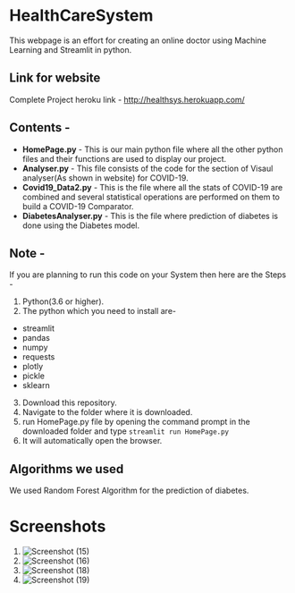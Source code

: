 # HealthCareSystem
This webpage is an effort for creating an online doctor using Machine Learning and Streamlit in python.
## Link for website
  Complete Project heroku link - http://healthsys.herokuapp.com/
## Contents -
 - **HomePage.py** - This is our main python file where all the other python files and their functions are used to display our project.
 - **Analyser.py** - This file consists of the code for the section of Visaul analyser(As shown in website) for COVID-19.
 - **Covid19_Data2.py** - This is the file where all the stats of COVID-19 are combined and several statistical operations are performed on them to build a COVID-19 Comparator.
 - **DiabetesAnalyser.py** - This is the file where prediction of diabetes is done using the Diabetes model.
 
 ## Note -
If you are planning to run this code on your System then here are the Steps - 
1. Python(3.6 or higher).
2. The python which you need to install are-
  - streamlit
  - pandas
  - numpy
  - requests
  - plotly
  - pickle
  - sklearn
3. Download this repository.
4. Navigate to the folder where it is downloaded.
5. run HomePage.py file by opening the command prompt in the downloaded folder and type `streamlit run HomePage.py`
6. It will automatically open the browser.

## Algorithms we used
We used Random Forest Algorithm for the prediction of diabetes.

# Screenshots
1. ![Screenshot (15)](https://user-images.githubusercontent.com/71268351/99844202-c11f2800-2b98-11eb-9456-47294dca0288.png)
2. ![Screenshot (16)](https://user-images.githubusercontent.com/71268351/99844299-e3b14100-2b98-11eb-8f06-4497a07ba645.png)
3. ![Screenshot (18)](https://user-images.githubusercontent.com/71268351/99844413-0a6f7780-2b99-11eb-9adc-bfbc0023297b.png)
4. ![Screenshot (19)](https://user-images.githubusercontent.com/71268351/99844490-296e0980-2b99-11eb-9076-d4b2ce2545ca.png)



